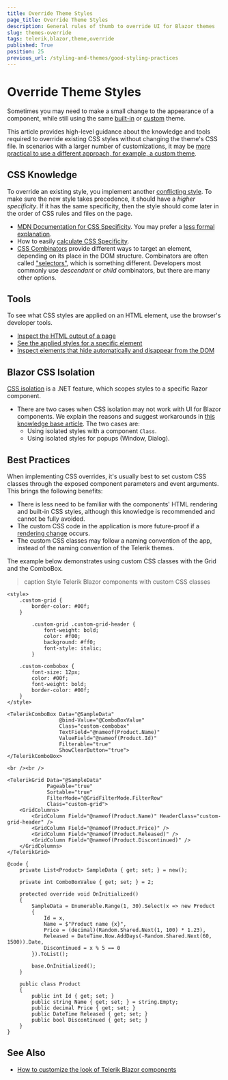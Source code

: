 ```yaml
---
title: Override Theme Styles
page_title: Override Theme Styles
description: General rules of thumb to override UI for Blazor themes
slug: themes-override
tags: telerik,blazor,theme,override
published: True
position: 25
previous_url: /styling-and-themes/good-styling-practices
---
```


# Override Theme Styles

Sometimes you may need to make a small change to the appearance of a component, while still using the same [built-in](slug://themes-overview) or [custom](slug://themes-customize) theme.

This article provides high-level guidance about the knowledge and tools required to override existing CSS styles without changing the theme's CSS file. In scenarios with a larger number of customizations, it may be [more practical to use a different approach, for example, a custom theme](slug://common-kb-theme-customization-options).

## CSS Knowledge

To override an existing style, you implement another [conflicting style](https://developer.mozilla.org/en-US/docs/Learn/CSS/Building_blocks/Cascade_and_inheritance#conflicting_rules). To make sure the new style takes precedence, it should have a *higher specificity*. If it has the same specificity, then the style should come later in the order of CSS rules and files on the page.

* [MDN Documentation for CSS Specificity](https://developer.mozilla.org/en-US/docs/Web/CSS/Specificity). You may prefer a [less formal explanation](https://www.smashingmagazine.com/2007/07/css-specificity-things-you-should-know/).
* How to easily [calculate CSS Specificity](https://stuffandnonsense.co.uk/blog/css-specisithity).
* [CSS Combinators](https://developer.mozilla.org/en-US/docs/Learn/CSS/Building_blocks/Selectors/Combinators) provide different ways to target an element, depending on its place in the DOM structure. Combinators are often called ["selectors"](https://developer.mozilla.org/en-US/docs/Learn/CSS/Building_blocks/Selectors), which is something different. Developers most commonly use *descendant* or *child* combinators, but there are many other options.

## Tools

To see what CSS styles are applied on an HTML element, use the browser's developer tools.

* [Inspect the HTML output of a page](https://www.telerik.com/blogs/improve-your-debugging-skills-with-chrome-devtools#inspect-the-generated-html-of-a-control)
* [See the applied styles for a specific element](https://www.telerik.com/blogs/improve-your-debugging-skills-with-chrome-devtools#see-the-applied-styles)
* [Inspect elements that hide automatically and disappear from the DOM](https://www.telerik.com/blogs/improve-your-debugging-skills-with-chrome-devtools-(part-2)#inspect-auto-hiding-tooltips-and-elements)

## Blazor CSS Isolation

[CSS isolation](https://docs.microsoft.com/en-us/aspnet/core/blazor/components/css-isolation) is a .NET feature, which scopes styles to a specific Razor component.

* There are two cases when CSS isolation may not work with UI for Blazor components. We explain the reasons and suggest workarounds in [this knowledge base article](slug://common-kb-css-isolation). The two cases are:
   * Using isolated styles with a component `Class`.
   * Using isolated styles for popups (Window, Dialog).

## Best Practices

When implementing CSS overrides, it's usually best to set custom CSS classes through the exposed component parameters and event arguments. This brings the following benefits:

* There is less need to be familiar with the components' HTML rendering and built-in CSS styles, although this knowledge is recommended and cannot be fully avoided.
* The custom CSS code in the application is more future-proof if a [rendering change](slug://versions-with-rendering-changes) occurs.
* The custom CSS classes may follow a naming convention of the app, instead of the naming convention of the Telerik themes.

The example below demonstrates using custom CSS classes with the Grid and the ComboBox.

>caption Style Telerik Blazor components with custom CSS classes

````RAZOR
<style>
    .custom-grid {
        border-color: #00f;
    }

        .custom-grid .custom-grid-header {
            font-weight: bold;
            color: #f00;
            background: #ff0;
            font-style: italic;
        }

    .custom-combobox {
        font-size: 12px;
        color: #00f;
        font-weight: bold;
        border-color: #00f;
    }
</style>

<TelerikComboBox Data="@SampleData"
                 @bind-Value="@ComboBoxValue"
                 Class="custom-combobox"
                 TextField="@nameof(Product.Name)"
                 ValueField="@nameof(Product.Id)"
                 Filterable="true"
                 ShowClearButton="true">
</TelerikComboBox>

<br /><br />

<TelerikGrid Data="@SampleData"
             Pageable="true"
             Sortable="true"
             FilterMode="@GridFilterMode.FilterRow"
             Class="custom-grid">
    <GridColumns>
        <GridColumn Field="@nameof(Product.Name)" HeaderClass="custom-grid-header" />
        <GridColumn Field="@nameof(Product.Price)" />
        <GridColumn Field="@nameof(Product.Released)" />
        <GridColumn Field="@nameof(Product.Discontinued)" />
    </GridColumns>
</TelerikGrid>

@code {
    private List<Product> SampleData { get; set; } = new();

    private int ComboBoxValue { get; set; } = 2;

    protected override void OnInitialized()
    {
        SampleData = Enumerable.Range(1, 30).Select(x => new Product
        {
            Id = x,
            Name = $"Product name {x}",
            Price = (decimal)(Random.Shared.Next(1, 100) * 1.23),
            Released = DateTime.Now.AddDays(-Random.Shared.Next(60, 1500)).Date,
            Discontinued = x % 5 == 0
        }).ToList();

        base.OnInitialized();
    }

    public class Product
    {
        public int Id { get; set; }
        public string Name { get; set; } = string.Empty;
        public decimal Price { get; set; }
        public DateTime Released { get; set; }
        public bool Discontinued { get; set; }
    }
}
````

## See Also

* [How to customize the look of Telerik Blazor components](slug://common-kb-theme-customization-options)
